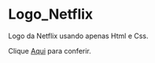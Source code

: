 # Logo_Netflix
Logo da Netflix usando apenas Html e Css.

Clique <a href="https://moiseslemosz.github.io/Logo_Netflix/">Aqui</a> para conferir.
